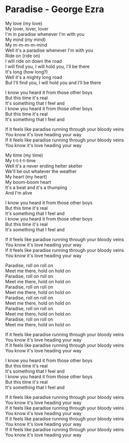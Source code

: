 # Paradise - George Ezra

My love (my love)\
My lover, lover, lover\
I'm in paradise whenever I'm with you\
My mind (my mind)\
My m-m-m-m-mind\
Well it's a paradise whenever I'm with you\
Ride on (ride on)\
I will ride on down the road\
I will find you, I will hold you, I'll be there\
It's long (how long?)\
Well it's a mighty long road\
But I'll find you, I will hold you and I'll be there

I know you heard it from those other boys\
But this time it's real\
It's something that I feel and\
I know you heard it from those other boys\
But this time it's real\
It's something that I feel and

If it feels like paradise running through your bloody veins\
You know it's love heading your way\
If it feels like paradise running through your bloody veins\
You know it's love heading your way

My time (my time)\
My t-t-t-t-time\
Well it's a never ending helter skelter\
We'll be out whatever the weather\
My heart (my heart)\
My boom-boom heart\
It's a beat and it's a thumping\
And I'm alive

I know you heard it from those other boys\
But this time it's real\
It's something that I feel and\
I know you heard it from those other boys\
But this time it's real\
It's something that I feel and

If it feels like paradise running through your bloody veins\
You know it's love heading your way\
If it feels like paradise running through your bloody veins\
You know it's love heading your way

Paradise, roll on roll on\
Meet me there, hold on hold on\
Paradise, roll on roll on\
Meet me there, hold on hold on\
Paradise, roll on roll on\
Meet me there, hold on hold on\
Paradise, roll on roll on\
Meet me there, hold on hold on\
Paradise, roll on roll on\
Meet me there, hold on hold on\
Paradise, roll on roll on\
Meet me there, hold on hold on

If it feels like paradise running through your bloody veins\
You know it's love heading your way\
If it feels like paradise running through your bloody veins\
You know it's love heading your way

I know you heard it from those other boys\
But this time it's real\
It's something that I feel and\
I know you heard it from those other boys\
But this time it's real\
It's something that I feel and

If it feels like paradise running through your bloody veins\
You know it's love heading your way\
If it feels like paradise running through your bloody veins\
You know it's love heading your way\
If it feels like paradise running through your bloody veins\
You know it's love heading your way\
If it feels like paradise running through your bloody veins\
You know it's love heading your way